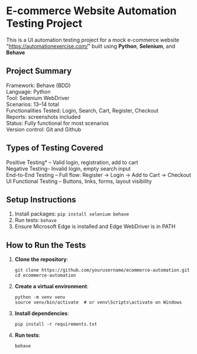 
# E-commerce Website Automation Testing Project
This is a UI automation testing project for a mock e-commerce website "https://automationexercise.com/" built using **Python**, **Selenium**, and **Behave**


## Project Summary
Framework: Behave (BDD) <br>
Language: Python <br>
Tool: Selenium WebDriver <br>
Scenarios: 13–14 total <br>
Functionalities Tested: Login, Search, Cart, Register, Checkout <br>
Reports: screenshots included<br>
Status: Fully functional for most scenarios<br>
Version control: Git and Github

## Types of Testing Covered
Positive Testing* – Valid login, registration, add to cart <br>
Negative Testing– Invalid login, empty search input<br>
End-to-End Testing – Full flow: Register → Login → Add to Cart → Checkout<br>
UI Functional Testing – Buttons, links, forms, layout visibility<br>

## Setup Instructions
1. Install packages: `pip install selenium behave`
2. Run tests: `behave`
3. Ensure Microsoft Edge is installed and Edge WebDriver is in PATH

## How to Run the Tests
1. **Clone the repository**:
   ```
   git clone https://github.com/yourusername/ecommerce-automation.git
   cd ecommerce-automation
   ```
2. **Create a virtual environment**:
   ```
   python -m venv venv
   source venv/bin/activate  # or venv\Scripts\activate on Windows
   ```
3. **Install dependencies**:
   ```
   pip install -r requirements.txt
   ```
4. **Run tests**:
   ```
   behave
   ```


